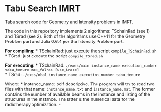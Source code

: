 # Tabu Search IMRT
Tabu search code for Geometry and Intensity problems in IMRT.

The code in this repository implements 2 algorithms: TSchainRad (see 1) and TSrad (see 2). Both of the algorithms use C++11 for the Geometry Problem part and Julia 0.6.4 por the Intensity Problem part.

**For compiling**:
    * TSchainRad: just execute the script ``compile_TSchainRad.sh``
    * TSrad: just execute the script ``compile_TSrad.sh``
    
**For executing**:
    * TSchainRad: ``./exes/main instance_name execution_number tabu_tenure max_falhas [use_irace]``    
    * TSrad: ``./exes/obal instance_name execution_number tabu_tenure``
    
Where:
    * instance_name: self-descriptive. The program will try to read two files with that name: ``instance_name.txt`` and ``instance_name.mat``. The former contains the number of available beams in the instance and listing of the structures in the instance. The latter is the numerical data for the radiotherapy optimization.
        - 

